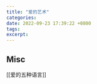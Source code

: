 ```yaml
---
title: "爱的艺术"
categories: 
date: 2022-09-23 17:39:22 +0800
tags: 
excerpt: 
---
```







## Misc

[[爱的五种语言]]



